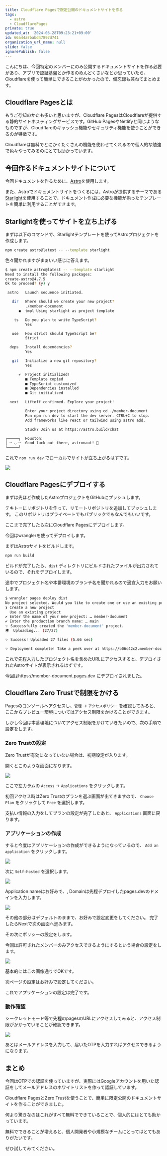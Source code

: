 ```yaml
---
title: Cloudflare Pagesで限定公開のドキュメントサイトを作る
tags:
  - astro
  - CloudflarePages
private: true
updated_at: '2024-03-28T09:23:21+09:00'
id: 66a44a7babd47897d741
organization_url_name: null
slide: false
ignorePublish: false
---
```


こんにちは、今回特定のメンバーにのみ公開するドキュメントサイトを作る必要があり、アプリで認証基盤とか作るのめんどくさいなとか思っていたら、Cloudflareを使って簡単にできることがわかったので、備忘録も兼ねてまとめます。

## Cloudflare Pagesとは

もうご存知のかたも多いと思いますが、Cloudflare PagesはCloudflareが提供する静的サイトホスティングサービスです。GitHub PagesやNetlifyと同じようなものですが、Cloudflareのキャッシュ機能やセキュリティ機能を使うことができるのが特徴です。

Cloudflareは無料でとにかくたくさんの機能を使わせてくれるので個人的な勉強で色々やってみるのにとても助かっています。

## 今回作るドキュメントサイトについて

今回ドキュメントを作るために、[Astro](https://astro.build/)を使用します。

また、Astroでドキュメントサイトをつくるには、Astroが提供するテーマである[Starlight](https://starlight.astro.build/ja/)を使用することで、ドキュメント作成に必要な機能が揃ったテンプレートを簡単に利用することができます。

## Starlightを使ってサイトを立ち上げる

まずは以下のコマンドで、Starlightテンプレートを使ってAstroプロジェクトを作成します。

```bash
npm create astro@latest -- --template starlight
```

色々聞かれますがまぁいい感じに答えます。

```bash
$ npm create astro@latest -- --template starlight
Need to install the following packages:
create-astro@4.7.5
Ok to proceed? (y) y

 astro   Launch sequence initiated.

   dir   Where should we create your new project?
         ./member-document
      ◼  tmpl Using starlight as project template

    ts   Do you plan to write TypeScript?
         Yes

   use   How strict should TypeScript be?
         Strict

  deps   Install dependencies?
         Yes

   git   Initialize a new git repository?
         Yes

      ✔  Project initialized!
         ■ Template copied
         ■ TypeScript customized
         ■ Dependencies installed
         ■ Git initialized

  next   Liftoff confirmed. Explore your project!

         Enter your project directory using cd ./member-document
         Run npm run dev to start the dev server. CTRL+C to stop.
         Add frameworks like react or tailwind using astro add.

         Stuck? Join us at https://astro.build/chat

╭─────╮  Houston:
│ ◠ ◡ ◠  Good luck out there, astronaut! 🚀
╰─────╯
```

これで `npm run dev` でローカルでサイトが立ち上がるはずです。

![](https://raw.githubusercontent.com/Gardenia-710/articles/main/images/398aaec84144e8_2024-03-26-13-17-05.png)

## Cloudflare Pagesにデプロイする

まずは先ほど作成したAstroプロジェクトをGitHubにプッシュします。

テキトーにリポジトリを作って、リモートリポジトリを追加してプッシュします。
このリポジトリはプライベートでもパブリックでもなんでもいいです。

ここまで完了したら次にCloudflare Pagesにデプロイします。

今回はwranglerを使ってデプロイします。

まずはAstroサイトをビルドします。

```bash
npm run build
```

ビルドが完了したら、`dist` ディレクトリにビルドされたファイルが出力されているので、それをデプロイします。

途中でプロジェクト名や本番環境のブランチ名を聞かれるので適宜入力をお願いします。

```bash
$ wrangler pages deploy dist
No project selected. Would you like to create one or use an existing project?
❯ Create a new project
  Use an existing project
✔ Enter the name of your new project: … member-document
✔ Enter the production branch name: … main
✨ Successfully created the 'member-document' project.
🌍  Uploading... (27/27)

✨ Success! Uploaded 27 files (5.66 sec)

✨ Deployment complete! Take a peek over at https://b06c42c2.member-document.pages.dev
```

これで先程入力したプロジェクト名を含めたURLにアクセスすると、デプロイされたAstroサイトが表示されるはずです。

今回はhttps://member-document.pages.dev にデプロイされました。

## Cloudflare Zero Trustで制限をかける

Pagesのコンソールへアクセスし、`管理` → `アクセスポリシー` を確認してみると、ここからプレビュー環境についてはアクセス制限をかけることができます。

しかし今回は本番環境についてアクセス制限をかけていきたいので、次の手順で設定をします。

### Zero Trustの設定

Zero Trustが有効になっていない場合は、初期設定が入ります。

開くとこのような画面になります。

![](https://raw.githubusercontent.com/Gardenia-710/articles/main/images/398aaec84144e8_2024-03-26-13-41-11.png)

ここで左カラムの `Access` → `Applications` をクリックします。

初回アクセス時はZero Trustのプランを選ぶ画面が出てきますので、 `Choose Plan` をクリックして `Free` を選択します。

支払い情報の入力をしてプランの設定が完了したあと、 `Applications` 画面に戻ります。

### アプリケーションの作成

すると今度はアプリケーションの作成ができるようになっているので、 `Add an application` をクリックします。

![](https://raw.githubusercontent.com/Gardenia-710/articles/main/images/398aaec84144e8_2024-03-26-13-44-20.png)

次に `Self-hosted` を選択します。

![](https://raw.githubusercontent.com/Gardenia-710/articles/main/images/398aaec84144e8_2024-03-26-13-54-53.png)

Application nameはお好みで、, Domainは先程デプロイしたpages.devのドメインを入力します。

![](https://raw.githubusercontent.com/Gardenia-710/articles/main/images/398aaec84144e8_2024-03-26-13-57-57.png)

その他の部分はデフォルトのままで、お好みで設定変更をしてください。
完了したらNextで次の画面へ進みます。

その次にポリシーの設定をします。

今回は許可されたメンバーのみアクセスできるようにするという場合の設定をします。

![](https://raw.githubusercontent.com/Gardenia-710/articles/main/images/398aaec84144e8_2024-03-26-14-01-20.png)

基本的にはこの画像通りでOKです。

次ページの設定はお好みで設定してください。

これでアプリケーションの設定は完了です。

### 動作確認

シークレットモード等で先程のpagesのURLにアクセスしてみると、アクセス制限がかかっていることが確認できます。

![](https://raw.githubusercontent.com/Gardenia-710/articles/main/images/398aaec84144e8_2024-03-26-14-11-36.png)

あとはメールアドレスを入力して、届いたOTPを入力すればアクセスできるようになります。

## まとめ

今回はOTPでの認証を使っていますが、実際にはGoogleアカウントを用いた認証をしてメールアドレスのホワイトリストを作って認証しています。

Cloudflare PagesとZero Trustを使うことで、簡単に限定公開のドキュメントサイトを作ることができました。

何より驚きなのはこれがすべて無料でできていることで、個人的にはとても助かっています。

無料でできることが増えると、個人開発者や小規模なチームにとってはとてもありがたいです。

ぜひ試してみてください。
